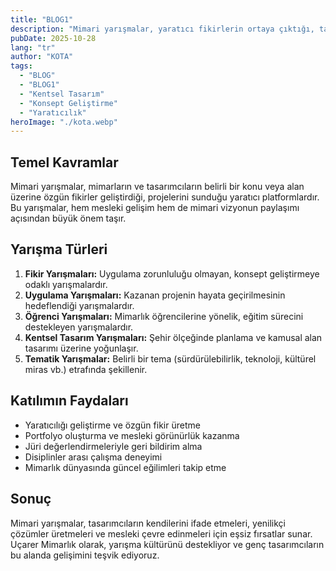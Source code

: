 ```yaml
---
title: "BLOG1"
description: "Mimari yarışmalar, yaratıcı fikirlerin ortaya çıktığı, tasarımın sınırlarını zorlayan platformlardır."
pubDate: 2025-10-28
lang: "tr"
author: "KOTA"
tags:
  - "BLOG"
  - "BLOG1"
  - "Kentsel Tasarım"
  - "Konsept Geliştirme"
  - "Yaratıcılık"
heroImage: "./kota.webp"
---
```


## Temel Kavramlar
Mimari yarışmalar, mimarların ve tasarımcıların belirli bir konu veya alan üzerine özgün fikirler geliştirdiği, projelerini sunduğu yaratıcı platformlardır. Bu yarışmalar, hem mesleki gelişim hem de mimari vizyonun paylaşımı açısından büyük önem taşır.

## Yarışma Türleri
<ol>
  <li><strong>Fikir Yarışmaları:</strong> Uygulama zorunluluğu olmayan, konsept geliştirmeye odaklı yarışmalardır.</li>
  <li><strong>Uygulama Yarışmaları:</strong> Kazanan projenin hayata geçirilmesinin hedeflendiği yarışmalardır.</li>
  <li><strong>Öğrenci Yarışmaları:</strong> Mimarlık öğrencilerine yönelik, eğitim sürecini destekleyen yarışmalardır.</li>
  <li><strong>Kentsel Tasarım Yarışmaları:</strong> Şehir ölçeğinde planlama ve kamusal alan tasarımı üzerine yoğunlaşır.</li>
  <li><strong>Tematik Yarışmalar:</strong> Belirli bir tema (sürdürülebilirlik, teknoloji, kültürel miras vb.) etrafında şekillenir.</li>
</ol>

## Katılımın Faydaları
- Yaratıcılığı geliştirme ve özgün fikir üretme
- Portfolyo oluşturma ve mesleki görünürlük kazanma
- Jüri değerlendirmeleriyle geri bildirim alma
- Disiplinler arası çalışma deneyimi
- Mimarlık dünyasında güncel eğilimleri takip etme

## Sonuç
Mimari yarışmalar, tasarımcıların kendilerini ifade etmeleri, yenilikçi çözümler üretmeleri ve mesleki çevre edinmeleri için eşsiz fırsatlar sunar. Uçarer Mimarlık olarak, yarışma kültürünü destekliyor ve genç tasarımcıların bu alanda gelişimini teşvik ediyoruz.